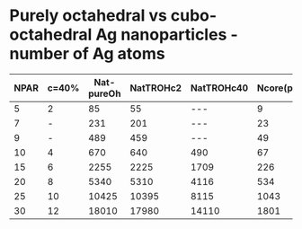 # Purely octahedral vs cubo-octahedral Ag nanoparticles - number of Ag atoms

|NPAR|c=40%|Nat-pureOh|NatTROHc2|NatTROHc40|Ncore(pOh)|Ncore(c=2)|Ncore(c=40%)|
|----|-----|----------|---------|----------|----------|----------|------------|
|5   |  2  |    85    |    55   |   ---    |     9    |     6    |     --     |
|7   |  -  |   231    |   201   |   ---    |    23    |    20    |     --     |
|9   |  -  |   489    |   459   |   ---    |    49    |    46    |     --     |
|10  |  4  |   670    |   640   |   490    |    67    |    64    |     49     |
|15  |  6  |  2255    |  2225   |  1709    |   226    |   223    |    171     |
|20  |  8  |  5340    |  5310   |  4116    |   534    |   531    |    412     |
|25  | 10  | 10425    | 10395   |  8115    |  1043    |  1040    |    812     |
|30  | 12  | 18010    | 17980   | 14110    |  1801    |  1798    |   1411     |
